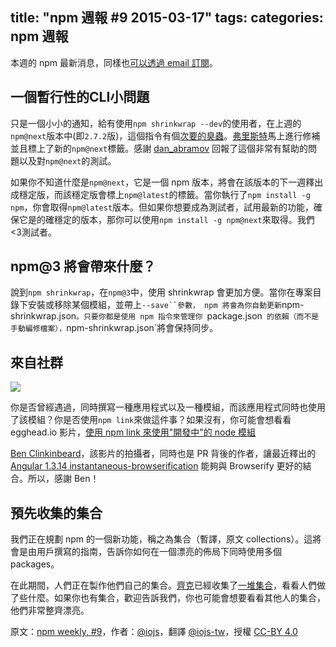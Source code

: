 title: "npm 週報 #9 2015-03-17"
tags:
categories: npm 週報
---

本週的 npm 最新消息，同樣也[可以透過 email 訂閱](https://www.npmjs.com/npm-weekly)。

## 一個暫行性的CLI小問題

只是一個小小的通知，給有使用`npm shrinkwrap --dev`的使用者，在上週的`npm@next`版本中(即`2.7.2`版)，這個指令有個[次要的臭蟲](https://github.com/npm/npm/issues/7641)。[弗里斯特](https://twitter.com/othiym23)馬上進行修補並且標上了新的`npm@next`標籤。感謝 [dan_abramov](https://twitter.com/dan_abramov) 回報了這個非常有幫助的問題以及對`npm@next`的測試。

如果你不知道什麼是`npm@next`，它是一個 npm 版本，將會在該版本的下一週釋出成穩定版，而該穩定版會標上`npm@latest`的標籤。當你執行了`npm install -g npm`，你會取得`npm@latest`版本。但如果你想要成為測試者，試用最新的功能，確保它是的確穩定的版本，那你可以使用`npm install -g npm@next`來取得。我們<3測試者。

## npm@3 將會帶來什麼？

說到`npm shrinkwrap`，在`npm@3`中，使用 shrinkwrap 會更加方便。當你在專案目錄下安裝或移除某個模組，並帶上`--save``參數， npm 將會為你自動更新`npm-shrinkwrap.json`。只要你都是使用 npm 指令來管理你 `package.json` 的依賴（而不是手動編修檔案），`npm-shrinkwrap.json`將會保持同步。

## 來自社群

![](https://41.media.tumblr.com/ae98f831f1080fb615e590134b13fd71/tumblr_inline_nld81cxuvF1t68bpr_500.png)

你是否曾經遇過，同時撰寫一種應用程式以及一種模組，而該應用程式同時也使用了該模組？你是否使用`npm link`來做這件事？如果沒有，你可能會想看看 egghead.io 影片，[使用 npm link 來使用"開發中"的 node 模組](https://egghead.io/lessons/node-js-using-npm-link-to-use-node-modules-that-are-in-progress)

[Ben Clinkinbeard](https://twitter.com/bclinkinbeard)，該影片的拍攝者，同時也是 PR 背後的作者，讓最近釋出的 [Angular 1.3.14 instantaneous-browserification](https://github.com/angular/angular.js/blob/master/CHANGELOG.md#1314-instantaneous-browserification-2015-02-24) 能夠與 Browserify 更好的結合。所以，感謝 Ben！

## 預先收集的集合

我們正在規劃 npm 的一個新功能，稱之為集合（暫譯，原文 collections）。這將會是由用戶撰寫的指南，告訴你如何在一個漂亮的佈局下同時使用多個 packages。

在此期間，人們正在製作他們自己的集合。[齊克](https://twitter.com/zeke)已經收集了[一堆集合](https://github.com/npm/newww/issues/313)，看看人們做了些什麼。如果你也有集合，歡迎告訴我們，你也可能會想要看看其他人的集合，他們非常整齊漂亮。

原文：[npm weekly, #9](http://blog.npmjs.org/post/113882628280/npm-weekly-9)，作者：[@iojs](https://medium.com/@iojs)，翻譯 [@iojs-tw](https://github.com/iojs/iojs-tw)，授權 [CC-BY 4.0](https://creativecommons.org/licenses/by/4.0/deed.zh_TW)
